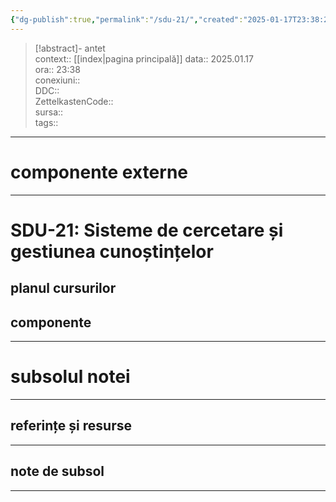 ```yaml
---
{"dg-publish":true,"permalink":"/sdu-21/","created":"2025-01-17T23:38:20.612+02:00","updated":"2025-01-17T23:47:36.547+02:00"}
---
```


> [!abstract]- antet  
> context::  [[index\|pagina principală]]
> data:: 2025.01.17  
> ora:: 23:38  
> conexiuni::  
> DDC::  
> ZettelkastenCode::  
> sursa::  
> tags::  


---

# componente externe


---

# SDU-21: Sisteme de cercetare și gestiunea cunoștințelor

## planul cursurilor

## componente



---
# subsolul notei
---
## referințe și resurse


---
## note de subsol
---


